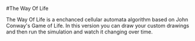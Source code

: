 #The Way Of Life

The Way Of Life is a enchanced cellular automata algorithm based on John Conway's Game of Life.
In this version you can draw your custom drawings and then run the simulation and watch it changing over time.
